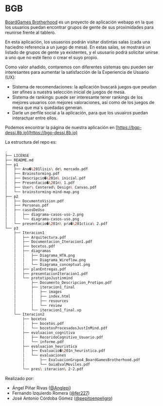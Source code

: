 # BGB

[BoardGames Brotherhood](https://bgp-dessi.8b.io) es un proyecto de aplicación webapp en la que los usuarios puedan encontrar grupos de gente de sus proximidades para reunirse frente al tablero.

En esta aplicación, los usuasrios podrán visitar distintas salas (cada una haciedno referencia a un juego de mesa). En estas salas, se mostrará un listado de grupos de gente ya existentes, y el ususario podrá solicitar unirse a uno que no esté lleno o crear el suyo propio.

Como valor añadido, contaremos con diferentes sistemas qeu pueden ser interesantes para aumentar la satisfacción de la Experiencia de Usuario (UX):
- Sistema de recomendaciones: la aplicación buscará juegos que peudan ser afines a nuestra selección inicial de juegos de mesa.
- Sistema de rankings: puede ser interesante tener rankings de los mejores usuarios con mejores valoraciones, así como de los juegos de mesa que ma´s quedadas generan.
- Darle un perfile social a la aplicación, para que los usuairos puedan interactuar entre ellos.


Podemos encontrar la página de nuestra aplicación en [https://bgp-dessi.8b.io](https://bgp-dessi.8b.io)

La estructura del repo es:

```bash
.
├── LICENSE
├── README.md
├── p1
│   ├── Ana�\201lisis\ de\ mercado.pdf
│   ├── Brainstorming.pdf
│   ├── Descripcio�\201n\ inicial.pdf
│   ├── Presentacio�\201n\ 1.pdf
│   ├── User\ Centered\ Design\ Canvas.pdf
│   └── brainstorming-mind-map.png
├── p2
│   ├── DocumentoVision.pdf
│   ├── Personas.pdf
│   ├── casosDeUso
│   │   ├── diagrama-casos-uso-2.png
│   │   └── diagrama-casos-uso.png
│   └── presentacio�\201n\ pra�\201ctica\ 2.pdf
└── p3
    ├── Iteracion1
    │   ├── Arquitectura.pdf
    │   ├── Documentacion_Iteracion1.pdf
    │   ├── bocetos.pdf
    │   ├── diagramas
    │   │   ├── Diagrama_HTA.png
    │   │   ├── Diagrama_Wireflow.png
    │   │   └── Diagrama_conceptual.png
    │   ├── planEntregas.pdf
    │   ├── presentacionIteracion1.pdf
    │   └── prototipoJustinmind
    │       ├── Documento_Descripcion_Protipo.pdf
    │       ├── iteracion1_final
    │       │   ├── images
    │       │   ├── index.html
    │       │   ├── resources
    │       │   └── review
    │       └── iteracion1_final.vp
    └── Iteracion2
        ├── bocetos
        │   ├── bocetos.pdf
        │   └── bocetosProcesadosJustInMind.pdf
        ├── evaluacion_cognitiva
        │   ├── RecoridoCognitivo_Usuario.pdf
        │   └── informe.pdf
        ├── evaluacion_heuristica
        │   ├── Evaluacio�\201n_heuristica.pdf
        │   └── evaluaciones
        │       ├── EvaluacionGrupo4_BoardGamesBrotherhood.pdf
        │       └── GuiaEvalMoviles.pdf
        └── pres\ iteracion\ 2-2.pdf
```


Realizado por:
- Ángel Píñar Rivas ([@Anglepi](https://github.com/anglepi))
- Fernando Izquierdo Romera ([@fer227](https://github.com/fer227))
- José Antonio Córdoba Gómez ([@pepitoenpeligro](https://github.com/pepitoenpeligro))
